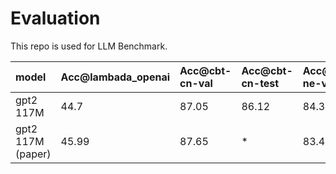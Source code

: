 # Evaluation

This repo is used for LLM Benchmark.

| model | Acc@lambada_openai | Acc@cbt-cn-val | Acc@cbt-cn-test | Acc@cbt-ne-val | Acc@cbt-ne-test |
|:------|:-------|:------|:------|:------| :------|
| gpt2 117M | 44.7 | 87.05 | 86.12 | 84.35 | 79.44 |
| gpt2 117M (paper) | 45.99 | 87.65 | * | 83.4 | * |
